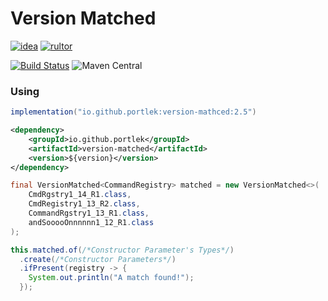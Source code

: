 # Version Matched

[![idea](https://www.elegantobjects.org/intellij-idea.svg)](https://www.jetbrains.com/idea/)
[![rultor](https://www.rultor.com/b/yegor256/rultor)](https://www.rultor.com/p/portlek/version-matched)

[![Build Status](https://travis-ci.com/portlek/version-matched.svg?branch=master)](https://travis-ci.com/portlek/version-matched)
![Maven Central](https://img.shields.io/maven-central/v/io.github.portlek/version-matched?label=version)

### Using
```gradle
implementation("io.github.portlek:version-mathced:2.5")
```
```xml
<dependency>
    <groupId>io.github.portlek</groupId>
    <artifactId>version-matched</artifactId>
    <version>${version}</version>
</dependency>
```

```java
final VersionMatched<CommandRegistry> matched = new VersionMatched<>(
    CmdRgstry1_14_R1.class,
    CmdRegistry1_13_R2.class,
    CommandRgstry1_13_R1.class,
    andSooooOnnnnnn1_12_R1.class
);

this.matched.of(/*Constructor Parameter's Types*/)
  .create(/*Constructor Parameters*/)
  .ifPresent(registry -> {
    System.out.println("A match found!");
  });
```
